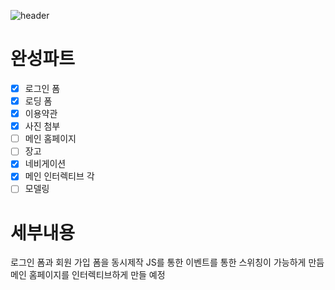 ![header](https://capsule-render.vercel.app/api?type=waving&color=auto&height=300&section=header&text=Alzheimer's%20disease%20&fontSize=90&animation=fadeIn&fontAlignY=38&desc=%20htmlFrame&descAlignY=65&descAlign=75)

# 완성파트
* [x] 로그인 폼
* [x] 로딩 폼
* [x] 이용약관
* [x] 사진 첨부
* [ ] 메인 홈페이지
* [ ] 장고 
* [x] 네비게이션
* [x] 메인 인터렉티브 각
* [ ] 모델링 

# 세부내용
로그인 폼과 회원 가입 폼을 동시제작 JS를 통한 이벤트를 통한 스위칭이 가능하게 만듬
메인 홈페이지를 인터렉티브하게 만들 예정

